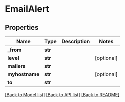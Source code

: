 # EmailAlert

## Properties
Name | Type | Description | Notes
------------ | ------------- | ------------- | -------------
**_from** | **str** |  | 
**level** | **str** |  | [optional] 
**mailers** | **str** |  | 
**myhostname** | **str** |  | [optional] 
**to** | **str** |  | 

[[Back to Model list]](../README.md#documentation-for-models) [[Back to API list]](../README.md#documentation-for-api-endpoints) [[Back to README]](../README.md)

